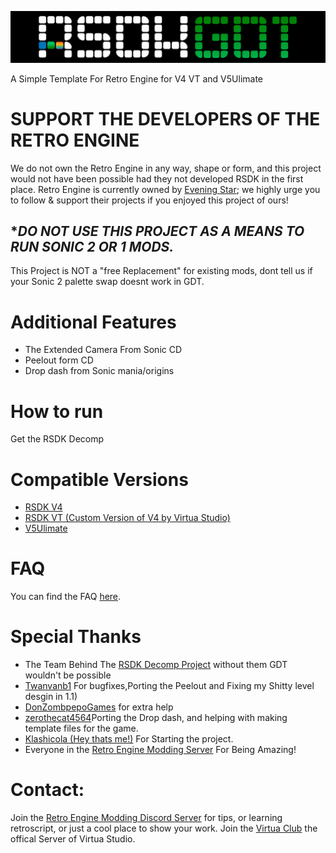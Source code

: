 ![header](header.png?raw=true)

A Simple Template For Retro Engine for V4 VT and V5Ulimate

# **SUPPORT THE DEVELOPERS OF THE RETRO ENGINE**
We do not own the Retro Engine in any way, shape or form, and this project would not have been possible had they not developed RSDK in the first place. Retro Engine is currently owned by [Evening Star](https://eveningstar.studio/); we highly urge you to follow & support their projects if you enjoyed this project of ours!

## **DO NOT USE THIS PROJECT AS A MEANS TO RUN SONIC 2 OR 1 MODS.*
This Project is NOT a "free Replacement" for existing mods, dont tell us if your Sonic 2 palette swap doesnt work in GDT.

# Additional Features
* The Extended Camera From Sonic CD
* Peelout form CD
* Drop dash from Sonic mania/origins

# How to run
Get the RSDK Decomp
# Compatible Versions
* [RSDK V4](https://github.com/Rubberduckycooly/Sonic-1-2-2013-Decompilation)
* [RSDK VT (Custom Version of V4 by Virtua Studio)](https://github.com/Sonic-Geared/RSDK-VT)
* [V5Ulimate](https://github.com/Rubberduckycooly/RSDKv5-Decompilation)
  
# FAQ
You can find the FAQ [here](./FAQ.md).

# Special Thanks
* The Team Behind The [RSDK Decomp Project](https://github.com/Rubberduckycooly/Sonic-1-2-2013-Decompilation) without them GDT wouldn't be possible
* [Twanvanb1](https://github.com/Twanvanb1) For bugfixes,Porting the Peelout and Fixing my Shitty level desgin in 1.1)
* [DonZombpepoGames](https://github.com/DonZombpepoGames) for extra help
* [zerothecat4564](https://github.com/zerothecat4564)Porting the Drop dash, and helping with making template files for the game.
* [Klashicola (Hey thats me!)](https://github.com/youngerelk1) For Starting the project. 
* Everyone in the [Retro Engine Modding Server](https://dc.railgun.works/retroengine) For Being Amazing!

# Contact:
Join the [Retro Engine Modding Discord Server](https://dc.railgun.works/retroengine) for tips, or learning retroscript, or just a cool place to show your work. 
Join the [Virtua Club](https://discord.gg/Krnmh4NGdn) the offical Server of Virtua Studio. 
